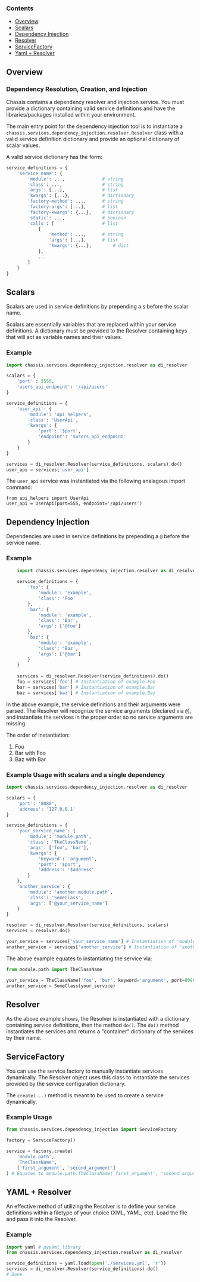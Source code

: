 ### Contents

- [Overview](#overview)
- [Scalars](#scalars)
- [Dependency Injection](#dependency-injection)
- [Resolver](#resolver)
- [ServiceFactory](#service-factory)
- [Yaml + Resolver](#yaml-resolver)


## <a name="overview"></a>Overview

### Dependency Resolution, Creation, and Injection

Chassis contains a dependency resolver and injection service. You must provide a dictionary containing valid service definitions and have the libraries/packages installed within your environment.

The main entry point for the dependency injection tool is to instantiate a `chassis.services.dependency_injection.resolver.Resolver` class with a valid service definition dictionary and provide an optional dictionary of scalar values.

A valid service dictionary has the form:

```python
service_definitions = {
	'service_name': {
		'module': ..., 				# string
		'class': ..., 				# string
		'args': [...], 				# list
		'kwargs': {...}, 			# dictionary
		'factory-method': ...,		# string
		'factory-args': [...],		# list
		'factory-kwargs': {...},	# dictionary
		'static': ..., 				# boolean
		'calls': [					# list
			{
				'method': ..., 		# string
				'args': [...], 		# list
				'kwargs': {...},		# dict
			},
			...
		]
	}
}
```


## <a name="scalars"></a>Scalars

Scalars are used in service definitions by prepending a `$` before the scalar name.

Scalars are essentially variables that are replaced within your service definitions. A dictionary must be provided to the Resolver containing keys that will act as variable names and their values.

### Example

```python
import chassis.services.dependency_injection.resolver as di_resolver

scalars = {
	'port' : 5555,
	'users_api_endpoint': '/api/users'
}

service_definitions = {
	'user_api': {
		'module': 'api_helpers',
		'class': 'UserApi',
		'kwargs': {
			'port': '$port',
			'endpoint': '$users_api_endpoint'
		}
	}
}

services = di_resolver.Resolver(service_definitions, scalars).do()
user_api = services['user_api'] 
```

The `user_api` service was instantiated via the following analagous import command:

```
from api_helpers import UserApi
user_api = UserApi(port=555, endpoint='/api/users')
```

## <a name="dependency-injection"></a>Dependency Injection

Dependencies are used in service definitions by prepending a `@` before the service name.


### Example

```python
	import chassis.services.dependency_injection.resolver as di_resolver
	
	service_definitions = {
		'foo': {
			'module': 'example',
			'class': 'Foo'
		},
		'bar': {
			'module': 'example',
			'class': 'Bar',
			'args': ['@foo']
		},
		'baz': {
			'module': 'example',
			'class': 'Baz',
			'args': ['@bar']
		}
	}
	
	services = di_resolver.Resolver(service_definitions).do()
	foo = services['foo'] # Instantiation of example.Foo
	bar = services['bar'] # Instantiation of example.Bar
	baz = services['baz'] # Instantiation of example.Baz
```

In the above example, the service definitions and their arguments were parsed. The Resolver will recognize the service arguments (declared via `@`), and instantiate the services in the proper order so no service arguments are missing.

The order of instantiation:

1. Foo
2. Bar with Foo
3. Baz with Bar.

### Example Usage with scalars and a single dependency

```python
import chassis.services.dependency_injection.resolver as di_resolver

scalars = {
	'port': '8080',
	'address': '127.0.0.1'
}

service_definitions = {
	'your_service_name': {
		'module': 'module.path',
		'class': 'TheClassName',
		'args': ['foo', 'bar'],
		'kwargs': {
			'keyword': 'argument',
			'port': '$port',
			'address': '$address'
		}
	},
	'another_service': {
		'module': 'another.module.path',
		'class': 'SomeClass',
		'args': ['@your_service_name']
	}
}

resolver = di_resolver.Resolver(service_definitions, scalars)
services = resolver.do()

your_service = services['your_service_name'] # Instantiation of 'module.path.TheClassName'
another_service = services['another_service'] # Instantiation of 'another.module.path.SomeClass'
```

The above example equates to instantiating the service via:

```python
from module.path import TheClassName

your_service = TheClassName('foo', 'bar', keyword='argument', port=8080, address='127.0.0.1')
another_service = SomeClass(your_service)
```


## <a name="resolver"></a>Resolver

As the above example shows, the Resolver is instantiated with a dictionary containing service definitions, then the method `do()`. The `do()` method instantiates the services and returns a "container" dictionary of the services by their name.


## <a name="service-factory"></a>ServiceFactory


You can use the service factory to manually instantiate services dynamically. The Resolver object uses this class to instantiate the services provided by the service configuration dictionary.

The `create(...)` method is meant to be used to create a service dynamically.

### Example Usage

```python
from chassis.services.dependency_injection import ServiceFactory

factory = ServiceFactory()

service = factory.create(
	'module.path',
	'TheClassName',
	['first_argument', 'second_argument']
) # Equates to module.path.TheClassName('first_argument', 'second_argument')
```

## <a name="yaml-resolver"></a>YAML + Resolver

An effective method of utilizing the Resolver is to define your service definitions within a filetype of your choice (XML, YAML, etc). Load the file and pass it into the Resolver.

### Example

```python
import yaml # pyyaml library
from chassis.services.dependency_injection.resolver as di_resolver

service_definitions = yaml.load(open('./services.yml', 'r'))
services = di_resolver.Resolver(service_definitions).do()
# Done
```